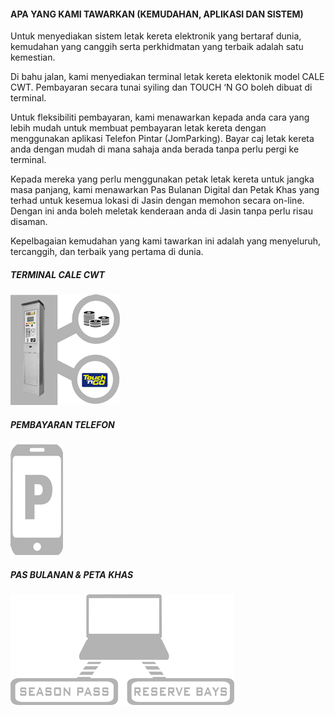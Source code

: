 #### APA YANG KAMI TAWARKAN (KEMUDAHAN, APLIKASI DAN SISTEM)

Untuk menyediakan sistem letak kereta elektronik yang bertaraf dunia, kemudahan yang canggih serta perkhidmatan yang terbaik adalah satu kemestian.

Di bahu jalan, kami menyediakan terminal letak kereta elektonik model CALE CWT. Pembayaran secara tunai syiling dan TOUCH ‘N GO boleh dibuat di terminal.

Untuk fleksibiliti pembayaran, kami menawarkan kepada anda cara yang lebih mudah untuk membuat pembayaran letak kereta dengan menggunakan aplikasi Telefon Pintar (JomParking). Bayar caj letak kereta anda dengan mudah di mana sahaja anda berada tanpa perlu pergi ke terminal.

Kepada mereka yang perlu menggunakan petak letak kereta untuk jangka masa panjang, kami menawarkan Pas Bulanan Digital dan Petak Khas yang terhad untuk kesemua lokasi di Jasin dengan memohon secara on-line. Dengan ini anda boleh meletak kenderaan anda di Jasin tanpa perlu risau disaman.

Kepelbagaian kemudahan yang kami tawarkan ini adalah yang menyeluruh, tercanggih, dan terbaik yang pertama di dunia.

<div class="row center-align">
  <div class="col m4 s12">
    <h5>TERMINAL CALE CWT</h5>
    <img class="responsive-img" src="/assets/images/perkhidmatan/1.png">
  </div>
  <div class="col m4 s12">
    <h5>PEMBAYARAN TELEFON</h5>
    <img class="responsive-img" src="/assets/images/perkhidmatan/2.png">
  </div>
  <div class="col m4 s12">
    <h5>PAS BULANAN &amp; PETA KHAS</h5>
    <img class="responsive-img" src="/assets/images/perkhidmatan/3.png">
  </div>
</div>
